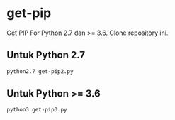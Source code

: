 # get-pip

Get PIP For Python 2.7 dan >= 3.6. Clone repository ini.

## Untuk Python 2.7

```sh
python2.7 get-pip2.py
```

## Untuk Python >= 3.6

```sh
python3 get-pip3.py
```
